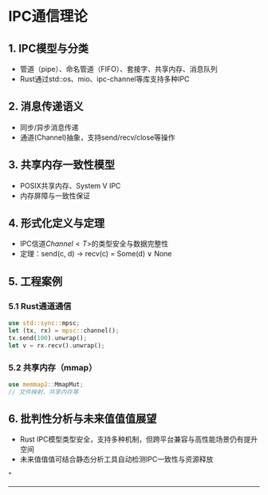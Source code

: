 ﻿# IPC通信理论

## 1. IPC模型与分类

- 管道（pipe）、命名管道（FIFO）、套接字、共享内存、消息队列
- Rust通过std::os、mio、ipc-channel等库支持多种IPC

## 2. 消息传递语义

- 同步/异步消息传递
- 通道(Channel)抽象，支持send/recv/close等操作

## 3. 共享内存一致性模型

- POSIX共享内存、System V IPC
- 内存屏障与一致性保证

## 4. 形式化定义与定理

- IPC信道$Channel<T>$的类型安全与数据完整性
- 定理：send(c, d) → recv(c) = Some(d) ∨ None

## 5. 工程案例

### 5.1 Rust通道通信

```rust
use std::sync::mpsc;
let (tx, rx) = mpsc::channel();
tx.send(100).unwrap();
let v = rx.recv().unwrap();
```

### 5.2 共享内存（mmap）

```rust
use memmap2::MmapMut;
// 文件映射、共享内存等
```

## 6. 批判性分析与未来值值值展望

- Rust IPC模型类型安全，支持多种机制，但跨平台兼容与高性能场景仍有提升空间
- 未来值值值可结合静态分析工具自动检测IPC一致性与资源释放

"

---
